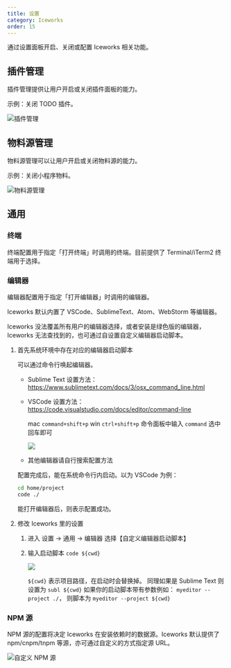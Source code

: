 ```yaml
---
title: 设置
category: Iceworks
order: 15
---
```


通过设置面板开启、关闭或配置 Iceworks 相关功能。

## 插件管理

插件管理提供让用户开启或关闭插件面板的能力。

示例：关闭 TODO 插件。

![插件管理](https://img.alicdn.com/tfs/TB1hTqUM3DqK1RjSZSyXXaxEVXa-870-579.gif)

## 物料源管理

物料源管理可以让用户开启或关闭物料源的能力。

示例：关闭小程序物料。

![物料源管理](https://img.alicdn.com/tfs/TB1hKi6M7voK1RjSZFNXXcxMVXa-870-579.gif)

## 通用

### 终端

终端配置用于指定「打开终端」时调用的终端。目前提供了 Terminal/iTerm2 终端用于选择。

### 编辑器

编辑器配置用于指定「打开编辑器」时调用的编辑器。

Iceworks 默认内置了 VSCode、SublimeText、Atom、WebStorm 等编辑器。

Iceworks 没法覆盖所有用户的编辑器选择，或者安装是绿色版的编辑器，Iceworks 无法查找到的，也可通过自设置自定义编辑器启动脚本。

1. 首先系统环境中存在对应的编辑器启动脚本

    可以通过命令行唤起编辑器。

    - Sublime Text 设置方法：https://www.sublimetext.com/docs/3/osx_command_line.html
    - VSCode 设置方法： https://code.visualstudio.com/docs/editor/command-line

        mac `command+shift+p` win `ctrl+shift+p` 命令面板中输入 `command` 选中回车即可

        ![](https://img.alicdn.com/tfs/TB1FOXsb3HqK1RjSZFgXXa7JXXa-608-354.png)
     - 其他编辑器请自行搜索配置方法

    配置完成后，能在系统命令行内启动。以为 VSCode 为例：

    ```bash
    cd home/project
    code ./
    ```

    能打开编辑器后，则表示配置成功。

2. 修改 Iceworks 里的设置

    1. 进入 设置 -> 通用 -> 编辑器 选择【自定义编辑器启动脚本】
    2. 输入启动脚本 `code ${cwd}`

        ![](https://img.alicdn.com/tfs/TB13f8Xv_mWBKNjSZFBXXXxUFXa-627-271.png)

        `${cwd}` 表示项目路径，在启动时会替换掉。
        同理如果是 Sublime Text 则设置为  `subl ${cwd}`
        如果你的启动脚本带有参数例如： `myeditor --project ./`， 则脚本为 `myeditor --project ${cwd}`

### NPM 源

NPM 源的配置将决定 Iceworks 在安装依赖时的数据源。Iceworks 默认提供了 npm/cnpm/tnpm 等源，亦可通过自定义的方式指定源 URL。

![自定义 NPM 源](https://img.alicdn.com/tfs/TB1UJe4M5rpK1RjSZFhXXXSdXXa-1740-1200.jpg)